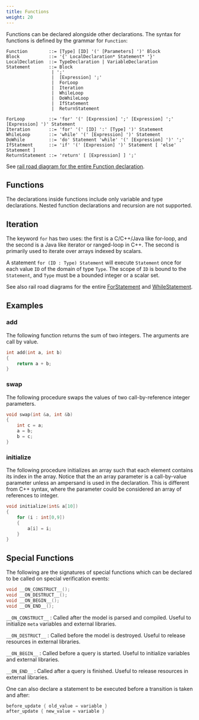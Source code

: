 ```yaml
---
title: Functions
weight: 20
---
```


Functions can be declared alongside other declarations. The syntax for functions is defined by the grammar for `Function`:

```EBNF
Function        ::= [Type] [ID] '(' [Parameters] ')' Block
Block           ::= '{' LocalDeclaration* Statement* '}'
LocalDeclation  ::= TypeDeclaration | VariableDeclaration
Statement       ::= Block
                 | ';'
                 |  [Expression] ';'
                 |  ForLoop
                 |  Iteration
                 |  WhileLoop
                 |  DoWhileLoop
                 |  IfStatement
                 |  ReturnStatement

ForLoop	        ::= 'for' '(' [Expression] ';' [Expression] ';' [Expression] ')' Statement
Iteration       ::= 'for' '(' [ID] ':' [Type] ')' Statement
WhileLoop       ::= 'while' '(' [Expression] ')' Statement
DoWhile         ::= 'do' Statement 'while' '(' [Expression] ')' ';'
IfStatment      ::= 'if' '(' [Expression] ')' Statement [ 'else' Statement ]
ReturnStatement ::= 'return' [ [Expression] ] ';'
```

See [rail road diagram for the entire Function declaration](/grammar/#FunctionDecl).

## Functions

The declarations inside functions include only variable and type declarations. Nested function declarations and recursion are not supported.

## Iteration

The keyword `for` has two uses: the first is a C/C++/Java like for-loop, and the second is a Java like iterator or ranged-loop in C++. The second is primarily used to iterate over arrays indexed by scalars.

A statement `for (ID : Type) Statement` will execute `Statement` once for each value `ID` of the domain of type `Type`. The scope of `ID` is bound to the `Statement`, and `Type` must be a bounded integer or a scalar set.

See also rail road diagrams for the entire [ForStatement](/grammar/#ForStatementt) and [WhileStatement](/grammar/#WhileStatement).

## Examples

### add

The following function returns the sum of two integers. The arguments are call by value.

```c
int add(int a, int b)
{
    return a + b;
}
```

### swap

The following procedure swaps the values of two call-by-reference integer parameters.

```c
void swap(int &a, int &b)
{
    int c = a;
    a = b;
    b = c;
}
```

### initialize

The following procedure initializes an array such that each element contains its index in the array. Notice that the an array parameter is a call-by-value parameter unless an ampersand is used in the declaration. This is different from C++ syntax, where the parameter could be considered an array of references to integer.

```c
void initialize(int& a[10])
{
    for (i : int[0,9])
    {
        a[i] = i;
    }
}
```

## Special Functions

The following are the signatures of special functions which can be declared to be called on special verification events:
```c
void __ON_CONSTRUCT__();
void __ON_DESTRUCT__();
void __ON_BEGIN__();
void __ON_END__();
```
`__ON_CONSTRUCT__`
: Called after the model is parsed and compiled. Useful to initialize `meta` variables and external libraries.

`__ON_DESTRUCT__`
: Called before the model is destroyed. Useful to release resources in external libraries.

`__ON_BEGIN__`
: Called before a query is started. Useful to initialize variables and external libraries.

`__ON_END__`
: Called after a query is finished. Useful to release resources in external libraries.

One can also declare a statement to be executed before a transition is taken and after:
```c
before_update { old_value = variable }
after_update { new_value = variable }
```

